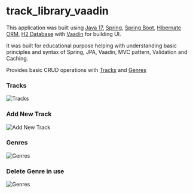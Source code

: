 # track_library_vaadin

This application was built using
[Java 17](https://jdk.java.net/17/),
[Spring](https://spring.io/),
[Spring Boot](https://spring.io/projects/spring-boot),
[Hibernate ORM](https://hibernate.org/),
[H2 Database](https://www.h2database.com/html/main.html)
with [Vaadin](https://vaadin.com/)
for building UI.

It was built for educational purpose helping with understanding basic principles and syntax of Spring, JPA, Vaadin, MVC pattern, 
Validation and Caching.

Provides basic CRUD operations with
[Tracks](https://github.com/dm4nk/track_library_vaadin/blob/master/src/main/java/com/dm4nk/track_library_vaadin/domain/Track.java)
and
[Genres](https://github.com/dm4nk/track_library_vaadin/blob/master/src/main/java/com/dm4nk/track_library_vaadin/domain/Genre.java)

### Tracks

![Tracks](https://user-images.githubusercontent.com/80630476/150535728-229be646-5a4f-4739-9d4c-e659b4c94b38.png)

### Add New Track

![Add New Track](https://user-images.githubusercontent.com/80630476/150593000-50879664-c905-48c8-b0f8-64ff2d79b81f.png)

### Genres

![Genres](https://user-images.githubusercontent.com/80630476/150535821-7c7b85f5-c959-41d9-bd4a-81fc7501fc95.png)

### Delete Genre in use

![Genres](https://user-images.githubusercontent.com/80630476/150592907-7dcdd328-821d-46bc-91bb-d047447a59f0.png)

